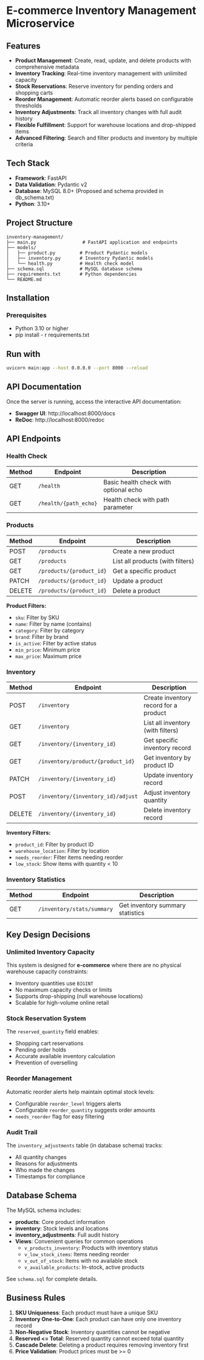 # E-commerce Inventory Management Microservice


## Features

- **Product Management**: Create, read, update, and delete products with comprehensive metadata
- **Inventory Tracking**: Real-time inventory management with unlimited capacity
- **Stock Reservations**: Reserve inventory for pending orders and shopping carts
- **Reorder Management**: Automatic reorder alerts based on configurable thresholds
- **Inventory Adjustments**: Track all inventory changes with full audit history
- **Flexible Fulfillment**: Support for warehouse locations and drop-shipped items
- **Advanced Filtering**: Search and filter products and inventory by multiple criteria

## Tech Stack

- **Framework**: FastAPI 
- **Data Validation**: Pydantic v2
- **Database**: MySQL 8.0+ (Proposed and schema provided in db_schema.txt)
- **Python**: 3.10+

## Project Structure

```
inventory-management/
├── main.py                 # FastAPI application and endpoints
├── models/
│   ├── product.py         # Product Pydantic models
│   ├── inventory.py       # Inventory Pydantic models
│   └── health.py          # Health check model
├── schema.sql             # MySQL database schema
├── requirements.txt       # Python dependencies
└── README.md
```

## Installation

### Prerequisites

- Python 3.10 or higher
- pip install - r requirements.txt

## Run with
   ```bash
   uvicorn main:app --host 0.0.0.0 --port 8000 --reload
   ```

## API Documentation

Once the server is running, access the interactive API documentation:

- **Swagger UI**: http://localhost:8000/docs
- **ReDoc**: http://localhost:8000/redoc

## API Endpoints

### Health Check

| Method | Endpoint | Description |
|--------|----------|-------------|
| GET | `/health` | Basic health check with optional echo |
| GET | `/health/{path_echo}` | Health check with path parameter |

### Products

| Method | Endpoint | Description |
|--------|----------|-------------|
| POST | `/products` | Create a new product |
| GET | `/products` | List all products (with filters) |
| GET | `/products/{product_id}` | Get a specific product |
| PATCH | `/products/{product_id}` | Update a product |
| DELETE | `/products/{product_id}` | Delete a product |

**Product Filters:**
- `sku`: Filter by SKU
- `name`: Filter by name (contains)
- `category`: Filter by category
- `brand`: Filter by brand
- `is_active`: Filter by active status
- `min_price`: Minimum price
- `max_price`: Maximum price

### Inventory

| Method | Endpoint | Description |
|--------|----------|-------------|
| POST | `/inventory` | Create inventory record for a product |
| GET | `/inventory` | List all inventory (with filters) |
| GET | `/inventory/{inventory_id}` | Get specific inventory record |
| GET | `/inventory/product/{product_id}` | Get inventory by product ID |
| PATCH | `/inventory/{inventory_id}` | Update inventory record |
| POST | `/inventory/{inventory_id}/adjust` | Adjust inventory quantity |
| DELETE | `/inventory/{inventory_id}` | Delete inventory record |

**Inventory Filters:**
- `product_id`: Filter by product ID
- `warehouse_location`: Filter by location
- `needs_reorder`: Filter items needing reorder
- `low_stock`: Show items with quantity < 10

### Inventory Statistics

| Method | Endpoint | Description |
|--------|----------|-------------|
| GET | `/inventory/stats/summary` | Get inventory summary statistics |


## Key Design Decisions

### Unlimited Inventory Capacity

This system is designed for **e-commerce** where there are no physical warehouse capacity constraints:

- Inventory quantities use `BIGINT` 
- No maximum capacity checks or limits
- Supports drop-shipping (null warehouse locations)
- Scalable for high-volume online retail

### Stock Reservation System

The `reserved_quantity` field enables:
- Shopping cart reservations
- Pending order holds
- Accurate available inventory calculation
- Prevention of overselling

### Reorder Management

Automatic reorder alerts help maintain optimal stock levels:
- Configurable `reorder_level` triggers alerts
- Configurable `reorder_quantity` suggests order amounts
- `needs_reorder` flag for easy filtering

### Audit Trail

The `inventory_adjustments` table (in database schema) tracks:
- All quantity changes
- Reasons for adjustments
- Who made the changes
- Timestamps for compliance

## Database Schema

The MySQL schema includes:

- **products**: Core product information
- **inventory**: Stock levels and locations
- **inventory_adjustments**: Full audit history
- **Views**: Convenient queries for common operations
  - `v_products_inventory`: Products with inventory status
  - `v_low_stock_items`: Items needing reorder
  - `v_out_of_stock`: Items with no available stock
  - `v_available_products`: In-stock, active products

See `schema.sql` for complete details.

## Business Rules

1. **SKU Uniqueness**: Each product must have a unique SKU
2. **Inventory One-to-One**: Each product can have only one inventory record
3. **Non-Negative Stock**: Inventory quantities cannot be negative
4. **Reserved <= Total**: Reserved quantity cannot exceed total quantity
5. **Cascade Delete**: Deleting a product requires removing inventory first
6. **Price Validation**: Product prices must be >= 0

